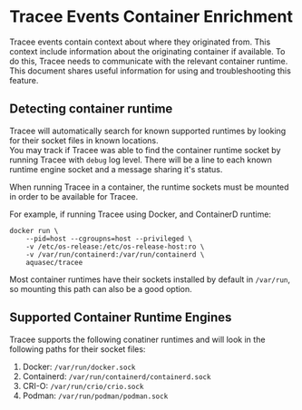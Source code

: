 # Tracee Events Container Enrichment

Tracee events contain context about where they originated from. This context include information about the originating container if available. To do this, Tracee needs to communicate with the relevant container runtime.  
This document shares useful information for using and troubleshooting this feature.

## Detecting container runtime

Tracee will automatically search for known supported runtimes by looking for their socket files in known locations.  
You may track if Tracee was able to find the container runtime socket by running Tracee with `debug` log level. There will be a line to each known runtime engine socket and a message sharing it's status.

When running Tracee in a container, the runtime sockets must be mounted in order to be available for Tracee.

For example, if running Tracee using Docker, and ContainerD runtime:

```console
docker run \
    --pid=host --cgroupns=host --privileged \
    -v /etc/os-release:/etc/os-release-host:ro \
    -v /var/run/containerd:/var/run/containerd \
    aquasec/tracee
```

Most container runtimes have their sockets installed by default in `/var/run`, so mounting this path can also be a good option.

## Supported Container Runtime Engines

Tracee supports the following conatiner runtimes and will look in the following paths for their socket files:

1. Docker: `/var/run/docker.sock`
2. Containerd: `/var/run/containerd/containerd.sock`
3. CRI-O: `/var/run/crio/crio.sock`
4. Podman: `/var/run/podman/podman.sock`